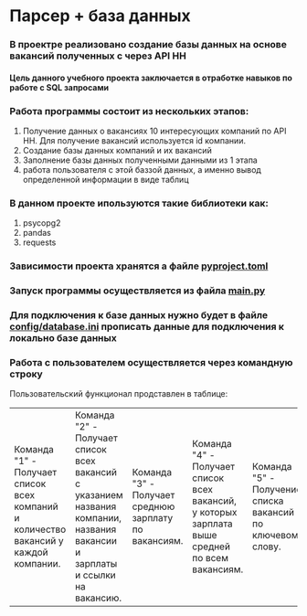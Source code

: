 # Парсер + база данных

### В проектре реализовано создание базы данных на основе вакансий полученных с через  API HH

#### Цель данного учебного проекта заключается в отработке навыков по работе с SQL запросами

### Работа программы состоит из нескольких этапов:

1. Получение данных о вакансиях 10 интересующих компаний по API HH. Для получение вакансий используется id компании.
2. Создание базы данных компаний и их вакансий
3. Заполнение базы данных полученными данными из 1 этапа
4. работа пользователя с этой баззой данных, а именно вывод определенной информации в виде таблиц

### В данном проекте ипользуются такие библиотеки как:

1. psycopg2
2. pandas
3. requests

### Зависимости проекта хранятся а файле [pyproject.toml](https://github.com/IlyaKovalchukKIS/CourseWork_database_vacancies/blob/main/pyproject.toml)

### Запуск программы осуществляется из файла [main.py](https://github.com/IlyaKovalchukKIS/CourseWork_database_vacancies/blob/main/src/main.py)

### Для подключения к базе данных нужно будет в файле [config/database.ini](https://github.com/IlyaKovalchukKIS/CourseWork_database_vacancies/blob/main/src/config/database.ini) прописать данные для подключения к локально базе данных

### Работа с пользователем осуществляется через командную строку

Пользовательский функционал продставлен в таблице:
<table>
    <tr>
        <td> Команда "1" - Получает список всех компаний и количество вакансий у каждой компании.
        <td> Команда "2" - Получает список всех вакансий с указанием названия компании,
        названия вакансии и зарплаты и ссылки на вакансию.
        <td> Команда "3" - Получает среднюю зарплату по вакансиям.
        <td> Команда "4" - Получает список всех вакансий, у которых зарплата выше средней по всем вакансиям.
        <td> Команда "5" - Получение списка вакансий по ключевому слову.
        <td> Команда "0" - Выход из программы.
    </td>
</tr>
</table>

